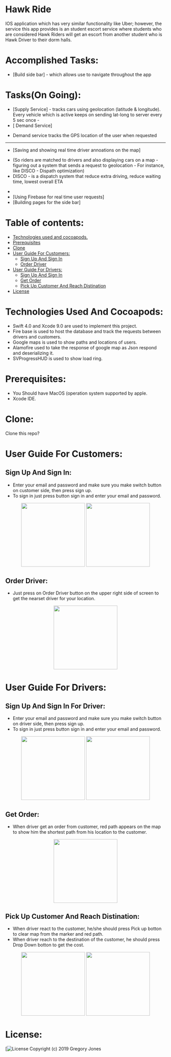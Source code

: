 # Hawk Ride
IOS application which has very similar functionality like Uber; however, the service this app provides is an student escort service where students who are considered Hawk Riders will get an escort from another student who is Hawk Driver to their dorm halls.

Accomplished Tasks: 
=================
<!--ts-->
*  [Build side bar] - which allows use to navigate throughout the app

Tasks(On Going):
=================
<!--ts-->
*  [Supply Service] - tracks cars using geolocation (latitude & longitude). Every vehicle which is active keeps on sending lat-long to server every 5 sec once - 
* [ Demand Service]  
 - Demand service tracks the GPS location of the user when requested 
 ------------------------------------------------------------------------------------------------
* [Saving and showing real time driver annoations on the map] 
 - (So riders are matched to drivers and also displaying cars on a map - figuring out a system that sends a request to geolocation - For instance, like DISCO - Dispath optimization)
 - DISCO - is a dispatch system that reduce extra driving, reduce waiting time, lowest overall ETA
*
* [Using Firebase for real time user requests]
* [Building pages for the side bar]

Table of contents:
=================

<!--ts-->
   * [Technologies used and cocoapods.](#technologies-used-and-cocoapods)
   * [Prerequisites](#prerequisites)
   * [Clone](#clone)
   * [User Guide For Customers:](#user-guide-for-customers)
      * [Sign Up And Sign In](#sign-up-and-sign-in)
      * [Order Driver](#order-driver)		       
   * [User Guide For Drivers:](#user-guide-for-drivers)		   
      * [Sign Up And Sign In](#sign-up-and-sign-in-for-driver)		    
      * [Get Order](#get-order)		      
      * [Pick Up Customer And Reach Distination](#pick-up-customer-and-reach-distination)		
   * [License](#license)
<!--te-->

Technologies Used And Cocoapods:
===========

  - Swift 4.0 and Xcode 9.0 are used to implement this project.
  - Fire base is used to host the database and track the requests between drivers and customers.
  - Google maps is used to show paths and locations of users.
  - Alamofire used to take the response of google map as Json respond and deserializing it.
  - SVProgressHUD is used to show load ring.
  
Prerequisites:
=============

  - You Should have MacOS (operation system supported by apple.
  - Xcode IDE.

Clone:
=====
  Clone this repo?
  
User Guide For Customers:
=======================
  
  Sign Up And Sign In:		
  -------------------
  
  - Enter your email and password and make sure you make switch button on customer side, then press sign up.
  - To sign in just press button sign in and enter your email and password.
  <p align="center">
  <img src="images/signupcustomer.png" width = "200">
    <img src="images/signincustomer.png" width = "200">
  </p>
  
  Order Driver:
  -------------
  
  - Just press on Order Driver button on the upper right side of screen to get the nearset driver for your location.
  
  <p align="center">
  <img src="images/order.png" width = "200">  </p>
  
User Guide For Drivers:
=======================

  Sign Up And Sign In For Driver:		
  ------------------------------
  
  - Enter your email and password and make sure you make switch button on driver side, then press sign up.
  - To sign in just press button sign in and enter your email and password.
  <p align="center">
  <img src="" width = "200">
    <img src="" width = "200">
  </p>
  
  Get Order:
  ---------
  - When driver get an order from customer, red path appears on the map to show him the shortest path from his location to the       customer.
  
   <p align="center">
  <img src="" width = "200">  </p>
  
 
  Pick Up Customer And Reach Distination:		
  ---------------------------------------

- When driver react to the customer, he/she should press Pick up botton to clear map from the marker and red path.
- When driver reach to the destination of the customer, he should press Drop Down botton to get the cost.

<p align="center">
  <img src="" width = "200">
    <img src="g" width = "200">
  </p>



License:
========

[![License](http:)
Copyright (c) 2019 Gregory Jones
